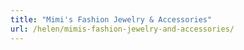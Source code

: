 ```yaml
---
title: "Mimi's Fashion Jewelry & Accessories"
url: /helen/mimis-fashion-jewelry-and-accessories/
---
```

